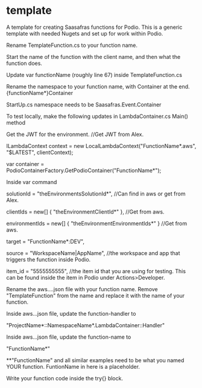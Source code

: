 # template
A template for creating Saasafras functions for Podio.
This is a generic template with needed Nugets and set up for work within Podio. 

Rename TemplateFunction.cs to your function name. 

Start the name of the function with the client name, and then what the function does.

Update var functionName (roughly line 67) inside TemplateFunction.cs

Rename the namespace to your function name, with Container at the end. {functionName*}Container

StartUp.cs namespace needs to be Saasafras.Event.Container

To test locally, make the following updates in LambdaContainer.cs Main() method 

Get the JWT for the environment. //Get JWT from Alex.

ILambdaContext context = new LocalLambdaContext("FunctionName*.aws", "$LATEST", clientContext);

var container = PodioContainerFactory.GetPodioContainer("FunctionName*");

Inside var command

solutionId = "theEnvironmentsSolutionId*", //Can find in aws or get from Alex.

clientIds = new[] { "theEnvironmentClientId*" }, //Get from aws. 

environmentIds = new[] { "theEnvironmentEnvironmentIds*" } //Get from aws.

target = "FunctionName*:DEV",

source = "WorkspaceName|AppName", //the workspace and app that triggers the function inside Podio.

item_id = "5555555555", //the item id that you are using for testing. This can be found inside the item in Podio under Actions>Developer.

Rename the aws....json file with your function name. Remove "TemplateFunction" from the name and replace it with the name of your function.

Inside aws...json file, update the function-handler to 

"ProjectName*::NamespaceName*.LambdaContainer::Handler"

Inside aws...json file, update the function-name to

"FunctionName*"

**"FunctionName" and all similar examples need to be what you named YOUR function. FuntionName in here is a placeholder.

Write your function code inside the try{} block.

